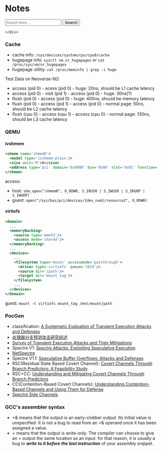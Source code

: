 # Notes

<div class="container">
    <section 
    <div class="search-box">
        <input type="text" placeholder="Seach here..." id="inp-word"/>
        <button id="search-btn">Search</button>
    </div>
    <div class="result" id="result">
        
    </div>
</div>

### Cache
- cache info: `/sys/devices/system/cpu/cpu0/cache`
- hugepage info: `sysctl vm.nr_hugepages` or `cat /proc/sys/vm/nr_hugepages`
- hugepage utility: `cat /proc/meminfo | grep -i huge`

Test Data on Neoverse-N2:
- access (pid 0) - acess (pid 0) - huge: 20ns, should be L1 cache latency
- access (pid 0) - visit (pid 1) - access (pid 0) - huge: 30ns(?)
- flush (pid 0) - access (pid 0) - huge: 400ns, should be memory latency
- flush (pid 0) - access (pid 1) - access (pid 0) - normal page: 50ns, should be L2 cache latency
- flush (cpu 0) - access (cpu 1) - access (cpu 0) - normal page: 130ns, should be L3 cache latency

### QEMU

#### ivshmem

```xml
<shmem name='shmem0'>
  <model type='ivshmem-plain'/>
  <size unit='M'>8</size>
  <address type='pci' domain='0x0000' bus='0x06' slot='0x01' function='0x0'/>
</shmem>
```

access: 
- host: `shm_open("shmem0", O_RDWR, S_IRUSR | S_IWUSR | S_IRGRP | S_IWGRP)`
- guest: `open("/sys/bus/pci/devices/{dev_num}/resource2", O_RDWR)`

#### virtiofs

```xml
<domain>
  ...
  <memoryBacking>
    <source type='memfd'/>
    <access mode='shared'/>
  </memoryBacking>
  ...
  <devices>
    ...
    <filesystem type='mount' accessmode='passthrough'>
      <driver type='virtiofs' queue='1024'/>
      <source dir='/path'/>
      <target dir='mount_tag'/>
    </filesystem>
    ...
  </devices>
</domain>
```
guest: `mount -t virtiofs mount_tag /mnt/mount/path`

### PocGen
- classification: [A Systematic Evaluation of Transient Execution Attacks and Defenses](https://arxiv.org/pdf/1811.05441.pdf)
- [处理器分支预测攻击研究综述](http://cjc.ict.ac.cn/online/onlinepaper/lc-20221215211059.pdf)
- [Survey of Transient Execution Attacks and Their Mitigations](https://dl.acm.org/doi/pdf/10.1145/3442479)
- Spectre V1: [Spectre Attacks: Exploiting Speculative Execution](https://spectreattack.com/spectre.pdf)
- [NetSpectre](https://martinschwarzl.at/media/files/netspectre.pdf)
- Spectre V1.1: [Speculative Buffer Overflows: Attacks and Defenses](https://people.csail.mit.edu/vlk/spectre11.pdf)
- RSC(Residual State Based Covert Channel): [Covert Channels Through Branch Predictors: A Feasibility Study](https://www.cs.wm.edu/~dmitry/assets/files/evtyushkin-hasp15.pdf)
- RSC+CC: [Understanding and Mitigating Covert Channels Through Branch Predictors](http://www.cs.ucr.edu/~nael/pubs/taco16_branches.pdf)
- CC(Contention-Based Covert Channels): [Understanding Contention-Based Channels and Using Them for Defense](https://users.ece.utexas.edu/~tiwari/pubs/HPCA-15-contention.pdf)
- [Spectre Side Channels](https://docs.kernel.org/admin-guide/hw-vuln/spectre.html)

### GCC's assembler syntax
- =& means that the output is an early-clobber output. Its initial value is unspecified. It is not a bug to read from an =& operand once it has been assigned a value.
- = means that the output is write-only. The compiler can choose to give an = output the same location as an input: for that reason, it is usually a bug to ***write to it before the last instruction*** of your assembly snippet.
